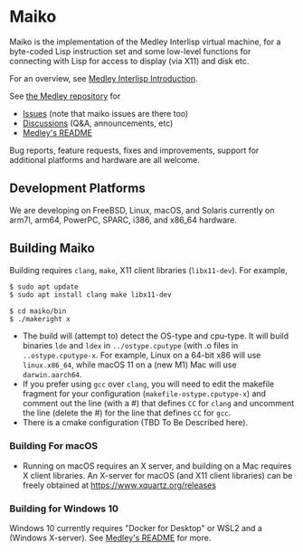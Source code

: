 # Maiko

Maiko is the implementation of the Medley Interlisp virtual machine, for a
byte-coded Lisp instruction set and some low-level functions for
connecting with Lisp for access to display (via X11) and disk etc.

For an overview, see [Medley Interlisp Introduction](https://github.com/Interlisp/medley/wiki/Medley-Interlisp-Introduction).

See [the Medley repository](https://github.com/Interlisp/medley) for
* [Issues](https://github.com/Interlisp/medley/issues) (note that maiko issues are there too)
* [Discussions](https://github.com/Interlisp/medley/discussions) (Q&A, announcements, etc)
* [Medley's README](https://github.com/Interlisp/medley/blob/master/README.md)

Bug reports, feature requests, fixes and improvements, support for additional platforms and hardware are all welcome.

## Development Platforms

We are developing on FreeBSD, Linux, macOS, and Solaris currently
on arm7l, arm64, PowerPC, SPARC, i386, and x86_64 hardware.


## Building Maiko

Building requires `clang`, `make`, X11 client libraries (`libx11-dev`). For example, 

``` sh
$ sudo apt update
$ sudo apt install clang make libx11-dev
```

```
$ cd maiko/bin
$ ./makeright x
```

* The build will (attempt to) detect the OS-type and cpu-type. It will build binaries `lde` and `ldex` in `../ostype.cputype` (with .o files in `..ostype.cputype-x`. For example, Linux on a 64-bit x86 will use `linux.x86_64`, while macOS 11 on a (new M1) Mac will use `darwin.aarch64`.
* If you prefer using `gcc` over `clang`, you will need to edit the makefile fragment for your configuration (`makefile-ostype.cputype-x`) and comment out the line (with a #) that defines `CC` for `clang` and uncomment the line (delete the #) for the line that defines `CC` for `gcc`.
* There is a cmake configuration (TBD To Be Described here).

### Building For macOS

* Running on macOS requires an X server, and building on a Mac requires X client libraries.
An X-server for macOS (and X11 client libraries) can be freely obtained at https://www.xquartz.org/releases

### Building for Windows 10

Windows 10 currently requires "Docker for Desktop" or WSL2 and a (Windows X-server).
See [Medley's README](https://github.com/Interlisp/medley/blob/master/README.md) for more.

